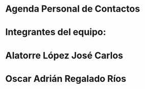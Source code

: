 # Agenda Personal de Contactos

# Integrantes del equipo:
# Alatorre López José Carlos
# Oscar Adrián Regalado Ríos
